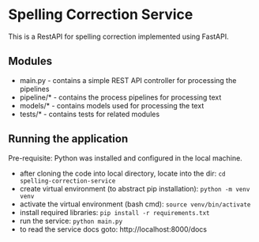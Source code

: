 # Spelling Correction Service
This is a RestAPI for spelling correction implemented using FastAPI.

## Modules
- main.py - contains a simple REST API controller for processing the pipelines
- pipeline/* - contains the process pipelines for processing text
- models/* - contains models used for processing the text
- tests/* - contains tests for related modules

## Running the application
Pre-requisite: Python was installed and configured in the local machine.
- after cloning the code into local directory, locate into the dir: `cd spelling-correction-service`
- create virtual environment (to abstract pip installation): `python -m venv venv`
- activate the virtual environment (bash cmd): `source venv/bin/activate`
- install required libraries: `pip install -r requirements.txt`
- run the service: `python main.py`
- to read the service docs goto: http://localhost:8000/docs
